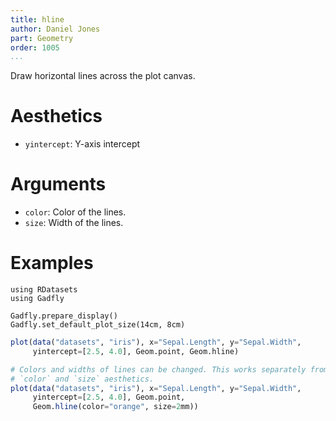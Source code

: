 ```yaml
---
title: hline
author: Daniel Jones
part: Geometry
order: 1005
...
```


Draw horizontal lines across the plot canvas.

# Aesthetics

  * `yintercept`: Y-axis intercept

# Arguments

  * `color`: Color of the lines.
  * `size`: Width of the lines.

# Examples

```{.julia hide="true" results="none"}
using RDatasets
using Gadfly

Gadfly.prepare_display()
Gadfly.set_default_plot_size(14cm, 8cm)
```

```julia
plot(data("datasets", "iris"), x="Sepal.Length", y="Sepal.Width",
	 yintercept=[2.5, 4.0], Geom.point, Geom.hline)
```

```julia
# Colors and widths of lines can be changed. This works separately from the
# `color` and `size` aesthetics.
plot(data("datasets", "iris"), x="Sepal.Length", y="Sepal.Width",
	 yintercept=[2.5, 4.0], Geom.point,
	 Geom.hline(color="orange", size=2mm))
```

